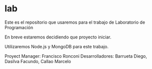 lab
===

Este es el repositorio que usaremos para el trabajo de  Laboratorio de Programación

En breve estaremos decidiendo que proyecto iniciar.

Utilizaremos Node.js y MongoDB para este trabajo.

Proyect Manager: Francisco Ronconi
Desarrolladores: Barrueta Diego, Dasilva Facundo, Callao Marcelo
